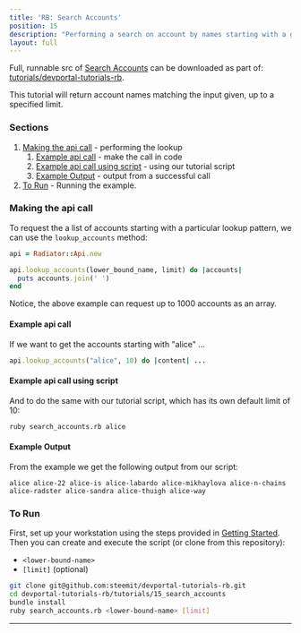 ```yaml
---
title: 'RB: Search Accounts'
position: 15
description: "Performing a search on account by names starting with a given input."
layout: full
---              
```

<span class="fa-pull-left top-of-tutorial-repo-link"><span class="first-word">Full</span>, runnable src of [Search Accounts](https://gitlab.syncad.com/hive/devportal/-/tree/develop/tutorials/devportal-tutorials-rb/tutorials/15_search_accounts) can be downloaded as part of: [tutorials/devportal-tutorials-rb](https://gitlab.syncad.com/hive/devportal/-/tree/develop/tutorials/devportal-tutorials-rb).</span>
<br>



This tutorial will return account names matching the input given, up to a specified limit.

### Sections

1. [Making the api call](#making-the-api-call) - performing the lookup
    1. [Example api call](#example-api-call) - make the call in code
    1. [Example api call using script](#example-api-call-using-script) - using our tutorial script
    1. [Example Output](#example-output) - output from a successful call
1. [To Run](#to-run) - Running the example.

### Making the api call

To request the a list of accounts starting with a particular lookup pattern, we can use the `lookup_accounts` method:

```ruby
api = Radiator::Api.new

api.lookup_accounts(lower_bound_name, limit) do |accounts|
  puts accounts.join(' ')
end
```

Notice, the above example can request up to 1000 accounts as an array.

#### Example api call

If we want to get the accounts starting with "alice" ...

```ruby
api.lookup_accounts("alice", 10) do |content| ...
```

#### Example api call using script

And to do the same with our tutorial script, which has its own default limit of 10:

```bash
ruby search_accounts.rb alice
```

#### Example Output

From the example we get the following output from our script:

```
alice alice-22 alice-is alice-labardo alice-mikhaylova alice-n-chains alice-radster alice-sandra alice-thuigh alice-way
```

### To Run

First, set up your workstation using the steps provided in [Getting Started](https://developers.steem.io/tutorials-ruby/getting_started).  Then you can create and execute the script (or clone from this repository):

* `<lower-bound-name>`
* `[limit]` (optional)

```bash
git clone git@github.com:steemit/devportal-tutorials-rb.git
cd devportal-tutorials-rb/tutorials/15_search_accounts
bundle install
ruby search_accounts.rb <lower-bound-name> [limit]
```


---
